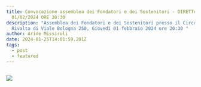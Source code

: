 ```yaml
---
title: Convocazione assemblea dei Fondatori e dei Sostenitori - DIRETTA FACEBOOK
  01/02/2024 ORE 20:30
description: "Assemblea dei Fondatori e dei Sostenitori presso il Circolo
  Rivalta di Viale Bologna 250, Giovedì 01 febbraio 2024 ore 20:30 "
author: Aride Missiroli
date: 2024-01-25T14:01:59.201Z
tags:
  - post
  - featured
---
```

![]()

![](/static/img/img_4815.jpg)